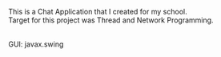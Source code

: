 This is a Chat Application that I created for my school.<br>
Target for this project was Thread and Network Programming.<br>
<br>

GUI: javax.swing
